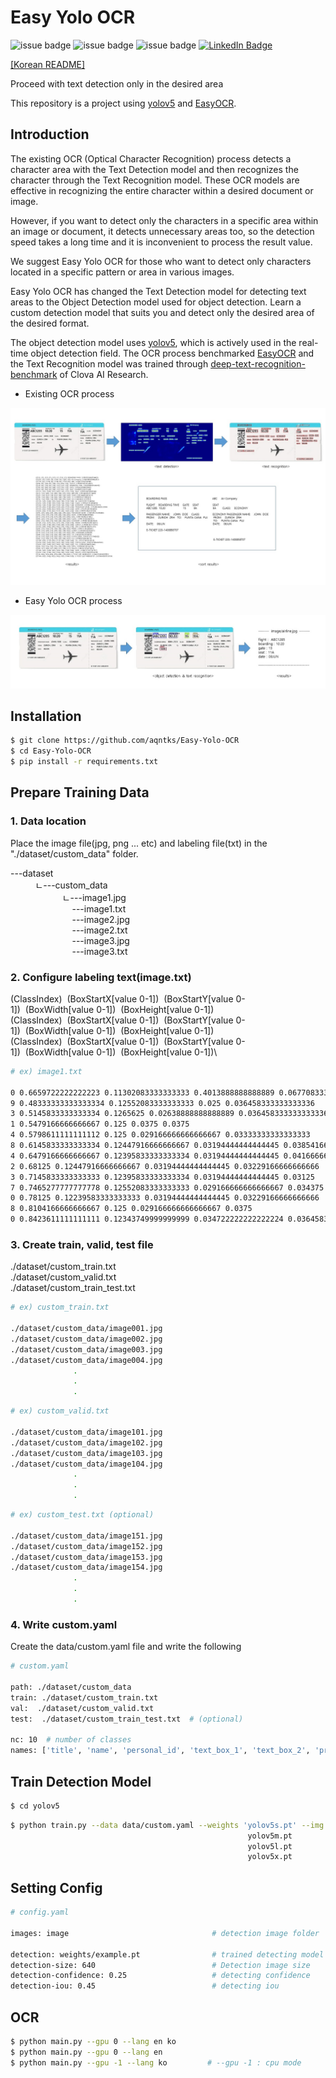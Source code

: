 # Easy Yolo OCR

![issue badge](https://img.shields.io/github/license/aqntks/recog)
![issue badge](https://img.shields.io/badge/build-passing-brightgreen)
![issue badge](https://img.shields.io/badge/%EB%8B%A4%EA%B5%AD%EC%96%B4-%EC%A7%80%EC%9B%90-yellow)
[![LinkedIn Badge](http://img.shields.io/badge/LinkedIn-@InpyoHong-0072b1?style=flat&logo=linkedin&link=https://www.linkedin.com/in/inpyo-hong-886781212/)](https://www.linkedin.com/in/inpyo-hong-886781212/)

[[Korean README]](https://github.com/aqntks/Easy-Yolo-OCR/blob/master/README.md)

Proceed with text detection only in the desired area

This repository is a project using [yolov5](https://github.com/ultralytics/yolov5) and [EasyOCR](https://github.com/JaidedAI/EasyOCR).

## Introduction

The existing OCR (Optical Character Recognition) process detects a character area with the Text Detection model and then recognizes the character through the Text Recognition model. These OCR models are effective in recognizing the entire character within a desired document or image.    

However, if you want to detect only the characters in a specific area within an image or document, it detects unnecessary areas too, so the detection speed takes a long time and it is inconvenient to process the result value.

We suggest Easy Yolo OCR for those who want to detect only characters located in a specific pattern or area in various images.

Easy Yolo OCR has changed the Text Detection model for detecting text areas to the Object Detection model used for object detection. Learn a custom detection model that suits you and detect only the desired area of ​​the desired format.

The object detection model uses [yolov5](https://github.com/ultralytics/yolov5), which is actively used in the real-time object detection field. The OCR process benchmarked [EasyOCR](https://github.com/JaidedAI/EasyOCR) and the Text Recognition model was trained through [deep-text-recognition-benchmark](https://github.com/clovaai/deep-text-recognition-benchmark) of Clova AI Research.

- Existing OCR process

![](res/original.jpg)

- Easy Yolo OCR process

![](res/easyyoloocr.jpg)


## Installation


``` bash
$ git clone https://github.com/aqntks/Easy-Yolo-OCR
$ cd Easy-Yolo-OCR
$ pip install -r requirements.txt
```

## Prepare Training Data
### 1. Data location
Place the image file(jpg, png ... etc) and labeling file(txt) in the "./dataset/custom_data" folder.

---dataset\
&nbsp;&nbsp;&nbsp;&nbsp;&nbsp;&nbsp;&nbsp;&nbsp;&nbsp;&nbsp;ㄴ---custom_data\
&nbsp;&nbsp;&nbsp;&nbsp;&nbsp;&nbsp;&nbsp;&nbsp;&nbsp;&nbsp;&nbsp;&nbsp;&nbsp;&nbsp;&nbsp;&nbsp;&nbsp;&nbsp;&nbsp;&nbsp;&nbsp;ㄴ---image1.jpg\
&nbsp;&nbsp;&nbsp;&nbsp;&nbsp;&nbsp;&nbsp;&nbsp;&nbsp;&nbsp;&nbsp;&nbsp;&nbsp;&nbsp;&nbsp;&nbsp;&nbsp;&nbsp;&nbsp;&nbsp;&nbsp;&nbsp;&nbsp;&nbsp;&nbsp;---image1.txt\
&nbsp;&nbsp;&nbsp;&nbsp;&nbsp;&nbsp;&nbsp;&nbsp;&nbsp;&nbsp;&nbsp;&nbsp;&nbsp;&nbsp;&nbsp;&nbsp;&nbsp;&nbsp;&nbsp;&nbsp;&nbsp;&nbsp;&nbsp;&nbsp;&nbsp;---image2.jpg\
&nbsp;&nbsp;&nbsp;&nbsp;&nbsp;&nbsp;&nbsp;&nbsp;&nbsp;&nbsp;&nbsp;&nbsp;&nbsp;&nbsp;&nbsp;&nbsp;&nbsp;&nbsp;&nbsp;&nbsp;&nbsp;&nbsp;&nbsp;&nbsp;&nbsp;---image2.txt\
&nbsp;&nbsp;&nbsp;&nbsp;&nbsp;&nbsp;&nbsp;&nbsp;&nbsp;&nbsp;&nbsp;&nbsp;&nbsp;&nbsp;&nbsp;&nbsp;&nbsp;&nbsp;&nbsp;&nbsp;&nbsp;&nbsp;&nbsp;&nbsp;&nbsp;---image3.jpg\
&nbsp;&nbsp;&nbsp;&nbsp;&nbsp;&nbsp;&nbsp;&nbsp;&nbsp;&nbsp;&nbsp;&nbsp;&nbsp;&nbsp;&nbsp;&nbsp;&nbsp;&nbsp;&nbsp;&nbsp;&nbsp;&nbsp;&nbsp;&nbsp;&nbsp;---image3.txt

### 2. Configure labeling text(image.txt)
(ClassIndex)&nbsp;&nbsp;(BoxStartX[value 0-1])&nbsp;&nbsp;(BoxStartY[value 0-1])&nbsp;&nbsp;(BoxWidth[value 0-1])&nbsp;&nbsp;(BoxHeight[value 0-1])\
(ClassIndex)&nbsp;&nbsp;(BoxStartX[value 0-1])&nbsp;&nbsp;(BoxStartY[value 0-1])&nbsp;&nbsp;(BoxWidth[value 0-1])&nbsp;&nbsp;(BoxHeight[value 0-1])\
(ClassIndex)&nbsp;&nbsp;(BoxStartX[value 0-1])&nbsp;&nbsp;(BoxStartY[value 0-1])&nbsp;&nbsp;(BoxWidth[value 0-1])&nbsp;&nbsp;(BoxHeight[value 0-1])\
                         
```bash
# ex) image1.txt 

0 0.6659722222222223 0.11302083333333333 0.4013888888888889 0.06770833333333333
9 0.48333333333333334 0.12552083333333333 0.025 0.036458333333333336
3 0.5145833333333334 0.1265625 0.02638888888888889 0.036458333333333336
1 0.5479166666666667 0.125 0.0375 0.0375
4 0.5798611111111112 0.125 0.029166666666666667 0.03333333333333333
8 0.6145833333333334 0.12447916666666667 0.03194444444444445 0.03854166666666667
4 0.6479166666666667 0.12395833333333334 0.03194444444444445 0.041666666666666664
2 0.68125 0.12447916666666667 0.03194444444444445 0.03229166666666666
3 0.7145833333333333 0.12395833333333334 0.03194444444444445 0.03125
7 0.7465277777777778 0.12552083333333333 0.029166666666666667 0.034375
0 0.78125 0.12239583333333333 0.03194444444444445 0.03229166666666666
8 0.8104166666666667 0.125 0.029166666666666667 0.0375
0 0.8423611111111111 0.12343749999999999 0.034722222222222224 0.036458333333333336
```

### 3. Create train, valid, test file
./dataset/custom_train.txt\
./dataset/custom_valid.txt\
./dataset/custom_train_test.txt

```bash
# ex) custom_train.txt

./dataset/custom_data/image001.jpg
./dataset/custom_data/image002.jpg
./dataset/custom_data/image003.jpg
./dataset/custom_data/image004.jpg
              .
              .
              .
```
```bash
# ex) custom_valid.txt

./dataset/custom_data/image101.jpg
./dataset/custom_data/image102.jpg
./dataset/custom_data/image103.jpg
./dataset/custom_data/image104.jpg
              .
              .
              .
```
```bash
# ex) custom_test.txt (optional)

./dataset/custom_data/image151.jpg
./dataset/custom_data/image152.jpg
./dataset/custom_data/image153.jpg
./dataset/custom_data/image154.jpg
              .
              .
              .
```

### 4. Write custom.yaml
Create the data/custom.yaml file and write the following

```bash
# custom.yaml

path: ./dataset/custom_data
train: ./dataset/custom_train.txt
val:  ./dataset/custom_valid.txt
test:  ./dataset/custom_train_test.txt  # (optional)

nc: 10  # number of classes
names: ['title', 'name', 'personal_id', 'text_box_1', 'text_box_2', 'price', 'address', 'age', 'date', 'count']  # class names
```

## Train Detection Model
``` bash
$ cd yolov5
```

```bash
$ python train.py --data data/custom.yaml --weights 'yolov5s.pt' --img 640 --batch-size 64 --epochs 300
                                                     yolov5m.pt        960              40          100
                                                     yolov5l.pt        480              24           50 
                                                     yolov5x.pt        320              16           30 
```

## Setting Config
```bash
# config.yaml

images: image                                # detection image folder

detection: weights/example.pt                # trained detecting model
detection-size: 640                          # Detection image size
detection-confidence: 0.25                   # detecting confidence
detection-iou: 0.45                          # detecting iou
```


## OCR

```bash
$ python main.py --gpu 0 --lang en ko
$ python main.py --gpu 0 --lang en
$ python main.py --gpu -1 --lang ko         # --gpu -1 : cpu mode
```

